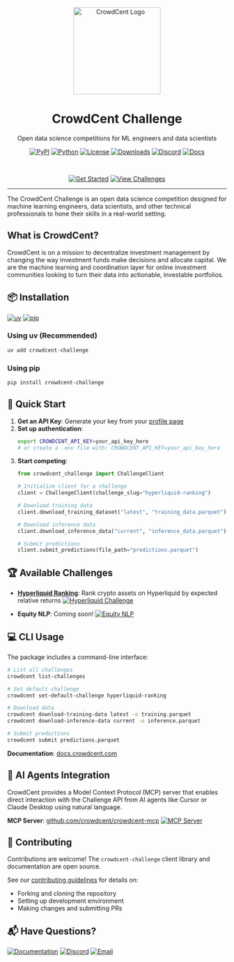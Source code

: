 <div align="center">
  <img src="docs/overrides/assets/images/cc_logo.png" alt="CrowdCent Logo" width="200">
  
  <h1>CrowdCent Challenge</h1>
  
  <p>Open data science competitions for ML engineers and data scientists</p>
  
  [![PyPI](https://img.shields.io/pypi/v/crowdcent-challenge?style=flat-square&color=blue)](https://pypi.org/project/crowdcent-challenge/)
  [![Python](https://img.shields.io/badge/python-3.10+-blue?style=flat-square)](https://www.python.org/downloads/)
  [![License](https://img.shields.io/github/license/crowdcent/crowdcent-challenge?style=flat-square)](LICENSE)
  [![Downloads](https://img.shields.io/pypi/dm/crowdcent-challenge?style=flat-square&color=green)](https://pypi.org/project/crowdcent-challenge/)
  [![Discord](https://img.shields.io/badge/Discord-Join%20Us-7289DA?style=flat-square&logo=discord&logoColor=white)](https://discord.gg/v6ZSGuTbQS)
  [![Docs](https://img.shields.io/badge/docs-crowdcent.com-orange?style=flat-square)](https://docs.crowdcent.com)
  
  <br>
  
  [![Get Started](https://img.shields.io/badge/Get%20Started-→-brightgreen?style=for-the-badge)](https://docs.crowdcent.com/getting-started/)
  [![View Challenges](https://img.shields.io/badge/View%20Challenges-→-blue?style=for-the-badge)](https://crowdcent.com/challenge)
  
</div>

---

The CrowdCent Challenge is an open data science competition designed for machine learning engineers, data scientists, and other technical professionals to hone their skills in a real-world setting.

## What is CrowdCent?
CrowdCent is on a mission to decentralize investment management by changing the way investment funds make decisions and allocate capital. We are the machine learning and coordination layer for online investment communities looking to turn their data into actionable, investable portfolios.

## 📦 Installation

[![uv](https://img.shields.io/badge/uv-Recommended-6B57FF?style=flat-square)](https://github.com/astral-sh/uv)
[![pip](https://img.shields.io/badge/pip-Compatible-blue?style=flat-square)](https://pip.pypa.io/)

### Using uv (Recommended)
```bash
uv add crowdcent-challenge
```

### Using pip
```bash
pip install crowdcent-challenge
```

## 🚀 Quick Start

1. **Get an API Key**: Generate your key from your [profile page](https://crowdcent.com/profile)
2. **Set up authentication**:
   ```bash
   export CROWDCENT_API_KEY=your_api_key_here
   # or create a .env file with: CROWDCENT_API_KEY=your_api_key_here
   ```
3. **Start competing**:
   ```python
   from crowdcent_challenge import ChallengeClient
   
   # Initialize client for a challenge
   client = ChallengeClient(challenge_slug="hyperliquid-ranking")
   
   # Download training data
   client.download_training_dataset("latest", "training_data.parquet")
   
   # Download inference data
   client.download_inference_data("current", "inference_data.parquet")
   
   # Submit predictions
   client.submit_predictions(file_path="predictions.parquet")
   ```

## 🏆 Available Challenges

- **[Hyperliquid Ranking](https://crowdcent.com/challenge/hyperliquid-ranking)**: Rank crypto assets on Hyperliquid by expected relative returns
[![Hyperliquid Challenge](https://img.shields.io/badge/Challenge-Hyperliquid%20Ranking-blue?style=flat-square)](https://crowdcent.com/challenge/hyperliquid-ranking)

- **Equity NLP**: Coming soon!
[![Equity NLP](https://img.shields.io/badge/Challenge-Equity%20NLP-gray?style=flat-square)](https://crowdcent.com/challenge)

## 💻 CLI Usage

The package includes a command-line interface:
```bash
# List all challenges
crowdcent list-challenges

# Set default challenge
crowdcent set-default-challenge hyperliquid-ranking

# Download data
crowdcent download-training-data latest -o training.parquet
crowdcent download-inference-data current -o inference.parquet

# Submit predictions
crowdcent submit predictions.parquet
```

**Documentation**: [docs.crowdcent.com](https://docs.crowdcent.com)

## 🤖 AI Agents Integration

CrowdCent provides a Model Context Protocol (MCP) server that enables direct interaction with the Challenge API from AI agents like Cursor or Claude Desktop using natural language.

**MCP Server**: [github.com/crowdcent/crowdcent-mcp](https://github.com/crowdcent/crowdcent-mcp)
[![MCP Server](https://img.shields.io/badge/MCP%20Server-GitHub-black?style=flat-square&logo=github)](https://github.com/crowdcent/crowdcent-mcp)

## 🤝 Contributing

Contributions are welcome! The `crowdcent-challenge` client library and documentation are open source.

See our [contributing guidelines](https://docs.crowdcent.com/contributing/) for details on:
- Forking and cloning the repository
- Setting up development environment
- Making changes and submitting PRs

## 📬 Have Questions?

[![Documentation](https://img.shields.io/badge/Documentation-docs.crowdcent.com-orange?style=for-the-badge)](https://docs.crowdcent.com)
[![Discord](https://img.shields.io/badge/Discord-Join%20Community-7289DA?style=for-the-badge&logo=discord&logoColor=white)](https://discord.gg/v6ZSGuTbQS)
[![Email](https://img.shields.io/badge/Email-info@crowdcent.com-red?style=for-the-badge&logo=gmail&logoColor=white)](mailto:info@crowdcent.com)